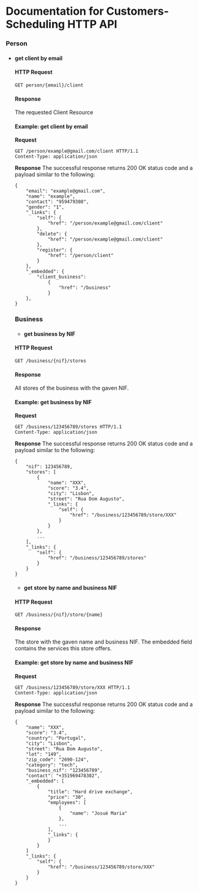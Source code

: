 # **Documentation for Customers-Scheduling HTTP API**

### Person
- #### **get client by email**
     #### HTTP Request
    
    `GET person/{email}/client`
    
    #### Response 
    The requested Client Resource

    #### Example: get client by email
    
     **Request**
    ```
    GET /person/example@gmail.com/client HTTP/1.1
    Content-Type: application/json
    ```
     **Response**
    The successful response returns 200 OK status code and a payload similar to the following:
    
    ```
    {
        "email": "example@gmail.com",
        "name": "example",
        "contact": "959479308",
        "gender": "1",
        "_links": {
            "self": {
                "href": "/person/example@gmail.com/client"
            },
            "delete": {
                "href": "/person/example@gmail.com/client"
            },
            "register": {
                "href": "/person/client"
            }
        },
        "_embedded": {
            "client_business": 
                {
                    "href": "/business"
                }
        },
    }
    ```
    
    
    ### Business
    - #### **get business by NIF**
     #### HTTP Request
    
    `GET /business/{nif}/stores`
    
    #### Response 
    All stores of the business with the gaven NIF.

    #### Example: get business by NIF
    
     **Request**
    ```
    GET /business/123456789/stores HTTP/1.1
    Content-Type: application/json
    ```
     **Response**
    The successful response returns 200 OK status code and a payload similar to the following:
    
    ```
    {
        "nif": 123456789,
        "stores": [ 
            {
                "name": "XXX",
                "score": "3.4",
                "city": "Lisbon",
                "street": "Rua Dom Augusto",
                "_links": {
                    "self": {
                        "href": "/business/123456789/store/XXX"
                    } 
                }
            },
            ...
        ],
        "_links": {
            "self": {
                "href": "/business/123456789/stores"
            }
        }
    }
    ```
    
    - #### **get store by name and business NIF**
     #### HTTP Request
    
    `GET /business/{nif}/store/{name}`
    
    #### Response 
    The store with the gaven name and business NIF. The embedded field contains the services this store offers.

    #### Example: get store by name and business NIF
    
     **Request**
    ```
    GET /business/123456789/store/XXX HTTP/1.1
    Content-Type: application/json
    ```
     **Response**
    The successful response returns 200 OK status code and a payload similar to the following:
    
    ```
    {
        "name": "XXX",
        "score": "3.4",
        "country": "Portugal",
        "city": "Lisbon",
        "street": "Rua Dom Augusto",
        "lot": "149",
        "zip_code": "2690-124",
        "category": "tech",
        "business_nif": "123456789",
        "contact": "+351969478302",
        "_embedded": [
            {
                "title": "Hard drive exchange",
                "price": "30",
                "employees": [
                    {
                        "name": "Josué Maria"
                    },
                    ...
                ],
                "_links": {
                }
            }
        ]
        "_links": {
            "self": {
                "href": "/business/123456789/store/XXX"
            }
        }
    }
    ```
    
